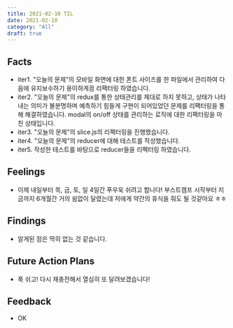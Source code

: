 ```yaml
---
title: 2021-02-10 TIL
date: 2021-02-10
category: "All"
draft: true
---
```


## Facts

- iter1. "오늘의 문제"의 모바일 화면에 대한 폰트 사이즈를 한 파일에서 관리하여 다음에 유지보수하기 용이하게끔 리팩터링 하였습니다.
- iter2. "오늘의 문제"의 redux를 통한 상태관리를 제대로 하지 못하고, 상태가 나타내는 의미가 불분명하며 예측하기 힘들게 구현이 되어있었던 문제를 리팩터링을 통해 해결하였습니다. modal의 on/off 상태를 관리하는 로직에 대한 리팩터링을 마친 상태입니다.
- iter3. "오늘의 문제"의 slice.js의 리팩터링을 진행했습니다.
- iter4. "오늘의 문제"의 reducer에 대해 테스트를 작성했습니다.
- iter5. 작성한 테스트를 바탕으로 reducer들을 리팩터링 하였습니다.

## Feelings

- 이제 내일부터 목, 금, 토, 일 4일간 푸우욱 쉬려고 합니다! 부스트캠프 시작부터 지금까지 6개월간 거의 쉼없이 달렸는데 저에게 약간의 휴식을 줘도 될 것같아요 ㅎㅎ

## Findings

- 알게된 점은 딱히 없는 것 같습니다.

## Future Action Plans

- 푹 쉬고! 다시 재충전해서 열심히 또 달려보겠습니다!

## Feedback

- OK
